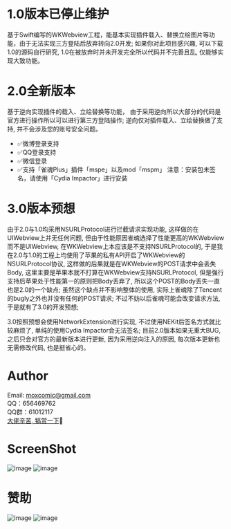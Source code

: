 # 1.0版本已停止维护
基于Swift编写的WKWebview工程，能基本实现插件载入、替换立绘图片等功能，由于无法实现三方登陆后放弃转向2.0开发; 如果你对此项目感兴趣, 可以下载1.0的源码自行研究, 1.0在被放弃时并未开发完全所以代码并不完善且乱, 仅能够实现大致功能。

# 2.0全新版本
基于逆向实现插件的载入、立绘替换等功能， 由于采用逆向所以大部分的代码是官方进行操作所以可以进行第三方登陆操作; 逆向仅对插件载入、立绘替换做了支持, 并不会涉及您的账号安全问题。
- ✅微博登录支持
- ✅QQ登录支持
- ✅微信登录
- ✅支持「雀魂Plus」插件「mspe」以及mod「mspm」
注意：安装包未签名，请使用「Cydia Impactor」进行安装

# 3.0版本预想
由于2.0与1.0均采用NSURLProtocol进行拦截请求实现功能, 这样做的在UIWebview上并无任何问题, 但由于性能原因雀魂选择了性能更高的WKWebview而不是UIWebview, 在WKWebview上本应该是不支持NSURLProtocol的, 于是我在2.0与1.0的工程上均使用了苹果的私有API开启了WKWebview的NSURLProtocol协议, 这样做的后果就是在WKWebview的POST请求中会丢失Body, 这里主要是苹果本就不打算在WKWebview支持NSURLProtocol, 但是强行支持后苹果处于性能第一的原则把Body丢弃了, 所以这个POST的Body丢失一直也是2.0的一个缺点; 虽然这个缺点并不影响整体的使用, 实际上雀魂除了Tencent的bugly之外也并没有任何的POST请求; 不过不妨以后雀魂可能会改变请求方法, 于是就有了3.0的开发预想;

3.0按照预想会使用NetworkExtension进行实现, 不过使用NEKit后签名方式就比较麻烦了, 单纯的使用Cydia Impactor会无法签名; 目前2.0版本如果无重大BUG, 之后只会对官方的最新版本进行更新, 因为采用逆向注入的原因, 每次版本更新也无需修改代码, 也是挺省心的。
# Author
Email: moxcomic@gmail.com  
QQ：656469762  
QQ群：61012117  
[大佬辛苦, 犒赏一下](https://github.com/moxcomic/majsoul-x#赞助)🤕

# ScreenShot
![image](https://github.com/moxcomic/majsoul-x/blob/master/IMG_2677.PNG)
![image](https://github.com/moxcomic/majsoul-x/blob/master/IMG_2678.PNG)

# 赞助
![image](https://github.com/moxcomic/majsoul-x/blob/master/alipay.JPG)
![image](https://github.com/moxcomic/majsoul-x/blob/master/wechatpay.JPG)
